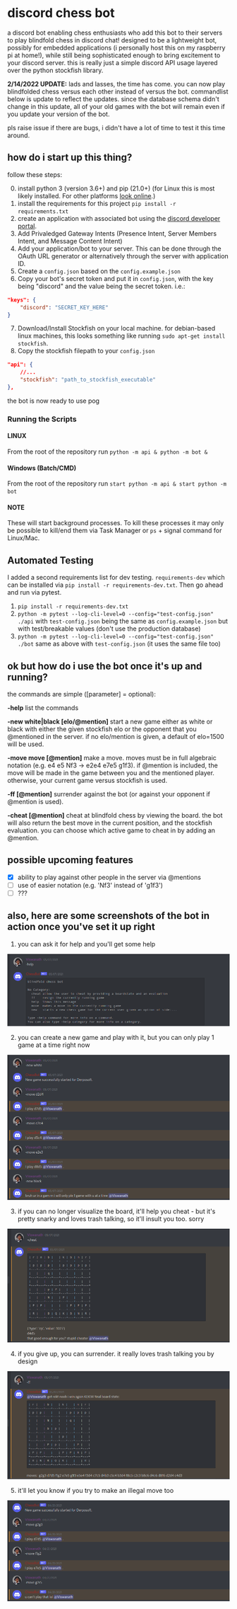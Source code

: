 # discord chess bot
a discord bot enabling chess enthusiasts who add this bot to their servers to play blindfold chess in discord chat! designed to be a lightweight bot, possibly for embedded applications (i personally host this on my raspberry pi at home!), while still being sophisticated enough to bring excitement to your discord server. this is really just a simple discord API usage layered over the python stockfish library.

**2/14/2022 UPDATE:**
lads and lasses, the time has come. you can now play blindfolded chess versus each other instead of versus the bot. commandlist below is update to reflect the updates. since the database schema didn't change in this update, all of your old games with the bot will remain even if you update your version of the bot.

pls raise issue if there are bugs, i didn't have a lot of time to test it this time around.

## how do i start up this thing?
follow these steps:

0. install python 3 (version 3.6+) and pip (21.0+) (for Linux this is most likely installed. For other platforms [look online](https://www.python.org/downloads/).)
1. install the requirements for this project `pip install -r requirements.txt`
2. create an application with associated bot using the [discord developer portal](https://discord.com/developers/applications).
3. Add Privaledged Gateway Intents (Presence Intent, Server Members Intent, and Message Content Intent)
4. Add your application/bot to your server. This can be done through the OAuth URL generator or alternatively through the server with application ID.
5. Create a `config.json` based on the `config.example.json`
6. Copy your bot's secret token and put it in `config.json`, with the key being "discord" and the value being the secret token. i.e.:
```json
"keys": {
    "discord": "SECRET_KEY_HERE" 
}
```
7. Download/Install Stockfish on your local machine. for debian-based linux machines, this looks something like running `sudo apt-get install stockfish`.
8. Copy the stockfish filepath to your `config.json`
```json
"api": {
    //...
    "stockfish": "path_to_stockfish_executable"
},
```

the bot is now ready to use pog

### Running the Scripts
#### LINUX
From the root of the repository run `python -m api & python -m bot &`
#### Windows (Batch/CMD)
From the root of the repository run `start python -m api & start python -m bot`
#### NOTE
These will start background processes. To kill these processes it may only be possible to kill/end them via Task Manager or `ps` + signal command for Linux/Mac.

## Automated Testing
I added a second requirements list for dev testing. `requirements-dev` which can be installed via `pip install -r requirements-dev.txt`. Then go ahead and run via pytest.

1. `pip install -r requirements-dev.txt`
2. `python -m pytest --log-cli-level=0 --config="test-config.json" ./api` with `test-config.json` being the same as `config.example.json` but with test/breakable values (don't use the production database)
3. `python -m pytest --log-cli-level=0 --config="test-config.json" ./bot` same as above with `test-config.json` (it uses the same file too)

## ok but how do i use the bot once it's up and running?
the commands are simple ([parameter] = optional):

**-help**   list the commands

**-new white|black [elo/@mention]**  start a new game either as white or black with either the given stockfish elo or the opponent that you @mentioned in the server. if no elo/mention is given, a default of elo=1500 will be used.

**-move move [@mention]**    make a move. moves must be in full algebraic notation (e.g. e4 e5 Nf3 -> e2e4 e7e5 g1f3). if @mention is included, the move will be made in the game between you and the mentioned player. otherwise, your current game versus stockfish is used.

**-ff [@mention]** surrender against the bot (or against your opponent if @mention is used).

**-cheat [@mention]**  cheat at blindfold chess by viewing the board. the bot will also return the best move in the current position, and the stockfish evaluation. you can choose which active game to cheat in by adding an @mention.


## possible upcoming features
- [x] ability to play against other people in the server via @mentions
- [ ] use of easier notation (e.g. 'Nf3' instead of 'g1f3')
- [ ] ???

## also, here are some screenshots of the bot in action once you've set it up right

1. you can ask it for help and you'll get some help

![help](https://github.com/Derposoft/discord-chess-bot/blob/main/images/1-help.png?raw=true)

2. you can create a new game and play with it, but you can only play 1 game at a time right now

![new game](https://github.com/Derposoft/discord-chess-bot/blob/main/images/2-new_game.png?raw=true)

3. if you can no longer visualize the board, it'll help you cheat - but it's pretty snarky and loves trash talking, so it'll insult you too. sorry

![cheat](https://github.com/Derposoft/discord-chess-bot/blob/main/images/3-cheat.png?raw=true)

4. if you give up, you can surrender. it really loves trash talking you by design

![help](https://github.com/Derposoft/discord-chess-bot/blob/main/images/4-ff.png?raw=true)

5. it'll let you know if you try to make an illegal move too

![illegal move](https://github.com/Derposoft/discord-chess-bot/blob/main/images/5-illegal_move.png?raw=true)

